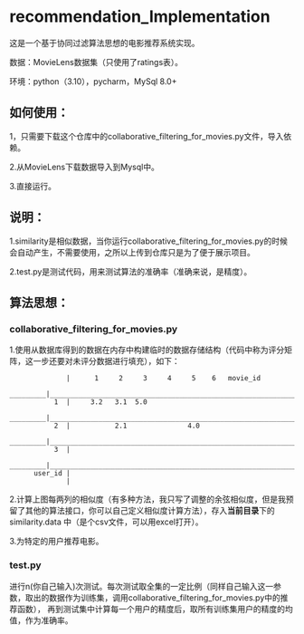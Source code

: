 # recommendation_Implementation

这是一个基于协同过滤算法思想的电影推荐系统实现。

数据：MovieLens数据集（只使用了ratings表）。

环境：python（3.10），pycharm，MySql 8.0+

## 如何使用：

1，只需要下载这个仓库中的collaborative_filtering_for_movies.py文件，导入依赖。

2.从MovieLens下载数据导入到Mysql中。

3.直接运行。

## 说明：

1.similarity是相似数据，当你运行collaborative_filtering_for_movies.py的时候会自动产生，不需要使用，之所以上传到仓库只是为了便于展示项目。

2.test.py是测试代码，用来测试算法的准确率（准确来说，是精度）。

## 算法思想：

### collaborative_filtering_for_movies.py

1.使用从数据库得到的数据在内存中构建临时的数据存储结构（代码中称为评分矩阵，这一步还要对未评分数据进行填充），如下：

                  |      1     2     3     4     5    6   movie_id
         _________|_____________________________________________________________________________________________________
               1  |     3.2   3.1  5.0
         _________|_____________________________________________________________________________________________________
               2  |           2.1               4.0
         _________|_____________________________________________________________________________________________________
               3  |
         _________|_____________________________________________________________________________________________________
          user_id |
                  |
                  
2.计算上图每两列的相似度（有多种方法，我只写了调整的余弦相似度，但是我预留了其他的算法接口，你可以自己定义相似度计算方法），存入**当前目录**下的similarity.data
中（是个csv文件，可以用excel打开）。

3.为特定的用户推荐电影。

### test.py

进行n(你自己输入)次测试。每次测试取全集的一定比例（同样自己输入这一参数，取出的数据作为训练集，调用collaborative_filtering_for_movies.py中的推荐函数），
再到测试集中计算每一个用户的精度后，取所有训练集用户的精度的均值，作为准确率。
